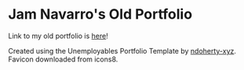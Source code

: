 # Jam Navarro's Old Portfolio

Link to my old portfolio is [here](https://jamnavarro.github.io/portfolio/)!

Created using the Unemployables Portfolio Template by [ndoherty-xyz](https://github.com/ndoherty-xyz/).
Favicon downloaded from icons8.

